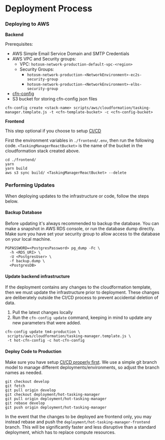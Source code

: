 # Deployment Process

### Deploying to AWS

**Backend**

Prerequisites:
  - AWS Simple Email Service Domain and SMTP Credentials
  - AWS VPC and Security groups:
  	- VPC: `hotosm-network-production-default-vpc-<region>`
  	- Security Groups:
  	  - `hotosm-network-production-<NetworkEnvironment>-ec2s-security-group`
  	  - `hotosm-network-production-<NetworkEnvironment>-elbs-security-group`
  - [cfn-config](https://github.com/mapbox/cfn-config)
  - S3 bucket for storing cfn-config json files

```
cfn-config create <stack-name> scripts/aws/cloudformation/tasking-manager.template.js -t <cfn-template-bucket> -c <cfn-config-bucket>
```

**Frontend**

This step optional if you choose to setup [CI/CD](./ci-cd.md)

First the environment variables in `./frontend/.env`, then run the following code. `<TaskingManagerReactBucket>` is the name of the bucket in the cloudformation stack created above.

```
cd ./frontend/
yarn
yarn build
aws s3 sync build/ <TaskingManagerReactBucket> --delete
```

### Performing Updates

When deploying updates to the infrastructure or code, follow the steps below. 

#### Backup Database
Before updating it's always recommended to backup the database. You can make a snapshot in AWS RDS console, or run the database dump directly. Make sure you have set your security group to allow access to the database on your local machine. 

```
PGPASSWORD=<PostgresPassword> pg_dump -Fc \
  -h <RDS_URI> \
  -U <PostgresUser> \
  -f backup.dump \
  <PostgresDB>
```

#### Update backend infrastructure

If the deployment contains any changes to the cloudformation template, then we must update the infrastructure prior to deployment. These changes are deliberately outside the CI/CD process to prevent accidental deletion of data. 

1. Pull the latest changes locally
2. Run the `cfn-config update` command, keeping in mind to update any new parameters that were added. 

```
cfn-config update tm4-production \
 scripts/aws/cloudformation/tasking-manager.template.js \
 -t hot-cfn-config -c hot-cfn-config
```

#### Deploy Code to Production

Make sure you have setup [CI/CD properly first](./ci-cd.md). We use a simple git branch model to manage different deployments/environments, so adjust the branch names as needed. 

```
git checkout develop
git fetch
git pull origin develop
git checkout deployment/hot-tasking-manager
git pull origin deployment/hot-tasking-manager
git rebase develop
git push origin deployment/hot-tasking-manager
```

In the event that the changes to be deployed are frontend only, you may instead rebase and push the `deployment/hot-tasking-manager-frontend` branch. This will be significantly faster and less disruptive than a standard deployment, which has to replace compute resources. 

